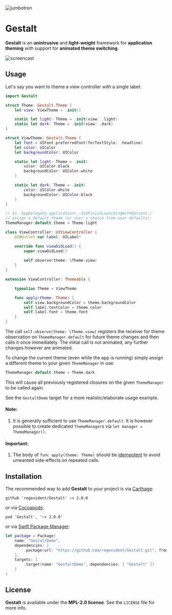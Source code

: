 ![jumbotron](jumbotron.png)
# Gestalt

**Gestalt** is an **unintrusive** and **light-weight** framework for **application theming** with support for **animated theme switching**.

![screencast](screencast.gif)

## Usage

Let's say you want to theme a view controller with a single label:

```swift
import Gestalt

struct Theme: Gestalt.Theme {
    let view: ViewTheme = .init()

    static let light: Theme = .init(view: .light)
    static let dark: Theme = .init(view: .dark)
}

struct ViewTheme: Gestalt.Theme {
    let font = UIFont.preferredFont(forTextStyle: .headline)
    let color: UIColor
    let backgroundColor: UIColor

    static let light: Theme = .init(
        color: UIColor.black
        backgroundColor: UIColor.white
    )

    static let dark: Theme = .init(
        color: UIColor.white
        backgroundColor: UIColor.black
    )
}

// In `AppDelegate.application(_:didFinishLaunchingWithOptions:)`
// assign a default theme (or user's choice from user defaults):
ThemeManager.default.theme = Theme.light

class ViewController: UIViewController {
    @IBOutlet var label: UILabel!

    override func viewDidLoad() {
        super.viewDidLoad()
        
        self.observe(theme: \Theme.view)
    }
}

extension ViewController: Themeable {

    typealias Theme = ViewTheme

    func apply(theme: Theme) {
        self.view.backgroundColor = theme.backgroundColor
        self.label.textColor = theme.color
        self.label.font = theme.font
    }
}
```

The call `self.observe(theme: \Theme.view)` registers the receiver for theme observation on `ThemeManager.default` for future theme changes and then calls it once immediately. The initial call is not animated, any further changes however are animated.

To change the current theme (even while the app is running) simply assign a different theme to your given `ThemeManager` in use:

```swift
ThemeManager.default.theme = Theme.dark
```

This will cause all previously registered closures on the given `ThemeManager` to be called again.

See the `GestaltDemo` target for a more realistic/elaborate usage example.

#### Note:

1. It is generally sufficient to use `ThemeManager.default`. It is however possible to create dedicated `ThemeManager`s via `let manager = ThemeManager()`.

#### Important:

1. The body of `func apply(theme: Theme)` should be [idempotent](https://en.wikipedia.org/wiki/Idempotence) to avoid unwanted side-effects on repeated calls.

## Installation

The recommended way to add **Gestalt** to your project is via [Carthage](https://github.com/Carthage/Carthage):

    github 'regexident/Gestalt' ~> 2.0.0
    
or via [Cocoapods](https://cocoapods.org):

    pod 'Gestalt', '~> 2.0.0'

or via [Swift Package Manager](https://swift.org):

```swift
let package = Package(
    name: "GestaltDemo",
    dependencies: [
        .package(url: "https://github.com/regexident/Gestalt.git", from: "2.0.0")
    ],
    targets: [
        .target(name: "GestaltDemo", dependencies: [ "Gestalt" ])
    ]
)
```

## License

**Gestalt** is available under the **MPL-2.0 license**. See the `LICENSE` file for more info.
